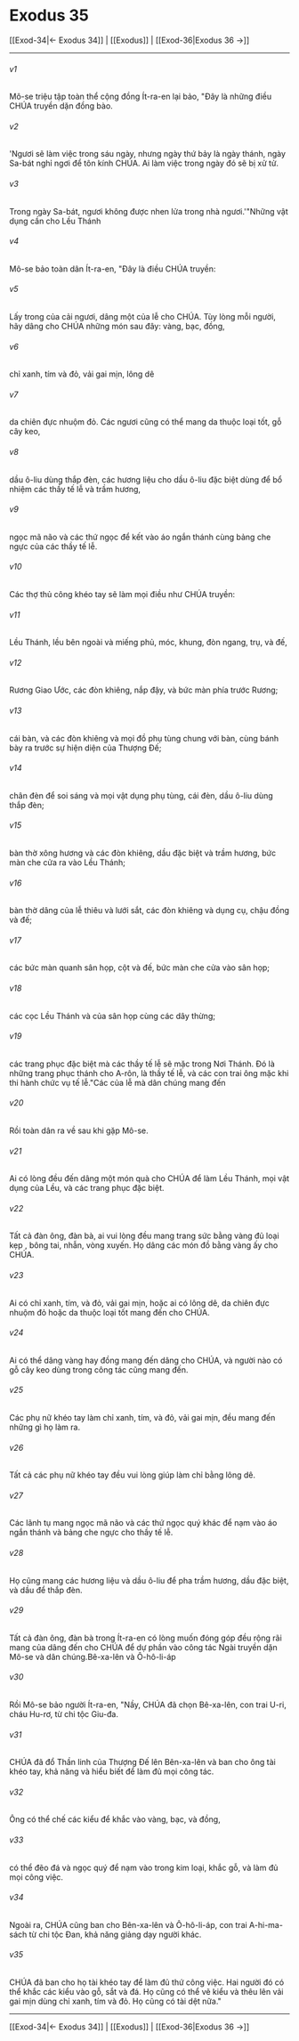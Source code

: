 # Exodus 35

[[Exod-34|← Exodus 34]] | [[Exodus]] | [[Exod-36|Exodus 36 →]]
***



###### v1 
Mô-se triệu tập toàn thể cộng đồng Ít-ra-en lại bảo, "Đây là những điều CHÚA truyền dặn đồng bào. 

###### v2 
'Ngươi sẽ làm việc trong sáu ngày, nhưng ngày thứ bảy là ngày thánh, ngày Sa-bát nghỉ ngơi để tôn kính CHÚA. Ai làm việc trong ngày đó sẽ bị xử tử. 

###### v3 
Trong ngày Sa-bát, ngươi không được nhen lửa trong nhà ngươi.'"Những vật dụng cần cho Lều Thánh 

###### v4 
Mô-se bảo toàn dân Ít-ra-en, "Đây là điều CHÚA truyền: 

###### v5 
Lấy trong của cải ngươi, dâng một của lễ cho CHÚA. Tùy lòng mỗi người, hãy dâng cho CHÚA những món sau đây: vàng, bạc, đồng, 

###### v6 
chỉ xanh, tím và đỏ, vải gai mịn, lông dê 

###### v7 
da chiên đực nhuộm đỏ. Các ngươi cũng có thể mang da thuộc loại tốt, gỗ cây keo, 

###### v8 
dầu ô-liu dùng thắp đèn, các hương liệu cho dầu ô-liu đặc biệt dùng để bổ nhiệm các thầy tế lễ và trầm hương, 

###### v9 
ngọc mã não và các thứ ngọc để kết vào áo ngắn thánh cùng bảng che ngực của các thầy tế lễ. 

###### v10 
Các thợ thủ công khéo tay sẽ làm mọi điều như CHÚA truyền: 

###### v11 
Lều Thánh, lều bên ngoài và miếng phủ, móc, khung, đòn ngang, trụ, và đế, 

###### v12 
Rương Giao Ước, các đòn khiêng, nắp đậy, và bức màn phía trước Rương; 

###### v13 
cái bàn, và các đòn khiêng và mọi đồ phụ tùng chung với bàn, cùng bánh bày ra trước sự hiện diện của Thượng Đế; 

###### v14 
chân đèn để soi sáng và mọi vật dụng phụ tùng, cái đèn, dầu ô-liu dùng thắp đèn; 

###### v15 
bàn thờ xông hương và các đòn khiêng, dầu đặc biệt và trầm hương, bức màn che cửa ra vào Lều Thánh; 

###### v16 
bàn thờ dâng của lễ thiêu và lưới sắt, các đòn khiêng và dụng cụ, chậu đồng và đế; 

###### v17 
các bức màn quanh sân họp, cột và đế, bức màn che cửa vào sân họp; 

###### v18 
các cọc Lều Thánh và của sân họp cùng các dây thừng; 

###### v19 
các trang phục đặc biệt mà các thầy tế lễ sẽ mặc trong Nơi Thánh. Đó là những trang phục thánh cho A-rôn, là thầy tế lễ, và các con trai ông mặc khi thi hành chức vụ tế lễ."Các của lễ mà dân chúng mang đến 

###### v20 
Rồi toàn dân ra về sau khi gặp Mô-se. 

###### v21 
Ai có lòng đều đến dâng một món quà cho CHÚA để làm Lều Thánh, mọi vật dụng của Lều, và các trang phục đặc biệt. 

###### v22 
Tất cả đàn ông, đàn bà, ai vui lòng đều mang trang sức bằng vàng đủ loại kẹp , bông tai, nhẫn, vòng xuyến. Họ dâng các món đồ bằng vàng ấy cho CHÚA. 

###### v23 
Ai có chỉ xanh, tím, và đỏ, vải gai mịn, hoặc ai có lông dê, da chiên đực nhuộm đỏ hoặc da thuộc loại tốt mang đến cho CHÚA. 

###### v24 
Ai có thể dâng vàng hay đồng mang đến dâng cho CHÚA, và người nào có gỗ cây keo dùng trong công tác cũng mang đến. 

###### v25 
Các phụ nữ khéo tay làm chỉ xanh, tím, và đỏ, vải gai mịn, đều mang đến những gì họ làm ra. 

###### v26 
Tất cả các phụ nữ khéo tay đều vui lòng giúp làm chỉ bằng lông dê. 

###### v27 
Các lãnh tụ mang ngọc mã não và các thứ ngọc quý khác để nạm vào áo ngắn thánh và bảng che ngực cho thầy tế lễ. 

###### v28 
Họ cũng mang các hương liệu và dầu ô-liu để pha trầm hương, dầu đặc biệt, và dầu để thắp đèn. 

###### v29 
Tất cả đàn ông, đàn bà trong Ít-ra-en có lòng muốn đóng góp đều rộng rãi mang của dâng đến cho CHÚA để dự phần vào công tác Ngài truyền dặn Mô-se và dân chúng.Bê-xa-lên và Ô-hô-li-áp 

###### v30 
Rồi Mô-se bảo người Ít-ra-en, "Nầy, CHÚA đã chọn Bê-xa-lên, con trai U-ri, cháu Hu-rơ, từ chi tộc Giu-đa. 

###### v31 
CHÚA đã đổ Thần linh của Thượng Đế lên Bên-xa-lên và ban cho ông tài khéo tay, khả năng và hiểu biết để làm đủ mọi công tác. 

###### v32 
Ông có thể chế các kiểu để khắc vào vàng, bạc, và đồng, 

###### v33 
có thể đẽo đá và ngọc quý để nạm vào trong kim loại, khắc gỗ, và làm đủ mọi công việc. 

###### v34 
Ngoài ra, CHÚA cũng ban cho Bên-xa-lên và Ô-hô-li-áp, con trai A-hi-ma-sách từ chi tộc Đan, khả năng giảng dạy người khác. 

###### v35 
CHÚA đã ban cho họ tài khéo tay để làm đủ thứ công việc. Hai người đó có thể khắc các kiểu vào gỗ, sắt và đá. Họ cũng có thể vẽ kiểu và thêu lên vải gai mịn dùng chỉ xanh, tím và đỏ. Họ cũng có tài dệt nữa."

***
[[Exod-34|← Exodus 34]] | [[Exodus]] | [[Exod-36|Exodus 36 →]]
